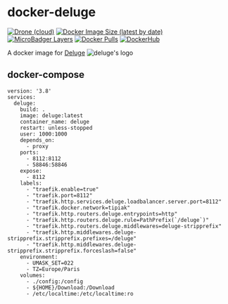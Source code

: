 # docker-deluge
[![Drone (cloud)](https://img.shields.io/drone/build/jee-r/docker-deluge?style=flat-square)](https://cloud.drone.io/jee-r/docker-deluge)
[![Docker Image Size (latest by date)](https://img.shields.io/docker/image-size/j33r/deluge?style=flat-square)](https://microbadger.com/images/j33r/deluge)
[![MicroBadger Layers](https://img.shields.io/microbadger/layers/j33r/deluge?style=flat-square)](https://microbadger.com/images/j33r/deluge)
[![Docker Pulls](https://img.shields.io/docker/pulls/j33r/deluge?style=flat-square)](https://hub.docker.com/r/j33r/deluge)
[![DockerHub](https://img.shields.io/badge/Dockerhub-j33r/deluge-%232496ED?logo=docker&style=flat-square)](https://hub.docker.com/r/j33r/deluge)

A docker image for [Deluge](https://deluge-torrent.org/) ![deluge's logo](https://user-images.githubusercontent.com/10530469/79228210-5ae36180-7e61-11ea-8f72-276e6197f011.png)

## docker-compose

```
version: '3.8'
services:
  deluge:
    build: .
    image: deluge:latest
    container_name: deluge
    restart: unless-stopped
    user: 1000:1000
    depends_on:
      - proxy
    ports:
      - 8112:8112
      - 58846:58846
    expose:
      - 8112
    labels:
      - "traefik.enable=true"
      - "traefik.port=8112"
      - "traefik.http.services.deluge.loadbalancer.server.port=8112"
      - "traefik.docker.network=tipiak"
      - "traefik.http.routers.deluge.entrypoints=http"
      - "traefik.http.routers.deluge.rule=PathPrefix(`/deluge`)"
      - "traefik.http.routers.deluge.middlewares=deluge-stripprefix"
      - "traefik.http.middlewares.deluge-stripprefix.stripprefix.prefixes=/deluge"
      - "traefik.http.middlewares.deluge-stripprefix.stripprefix.forceslash=false"
    environment:
      - UMASK_SET=022
      - TZ=Europe/Paris
    volumes:
      - ./config:/config
      - ${HOME}/Download:/Download
      - /etc/localtime:/etc/localtime:ro

```
